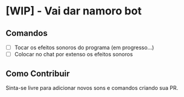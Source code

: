 # [WIP] - Vai dar namoro bot
## Comandos
- [ ] Tocar os efeitos sonoros do programa (em progresso...)
- [ ] Colocar no chat por extenso os efeitos sonoros

## Como Contribuir
Sinta-se livre para adicionar novos sons e comandos criando sua PR.
